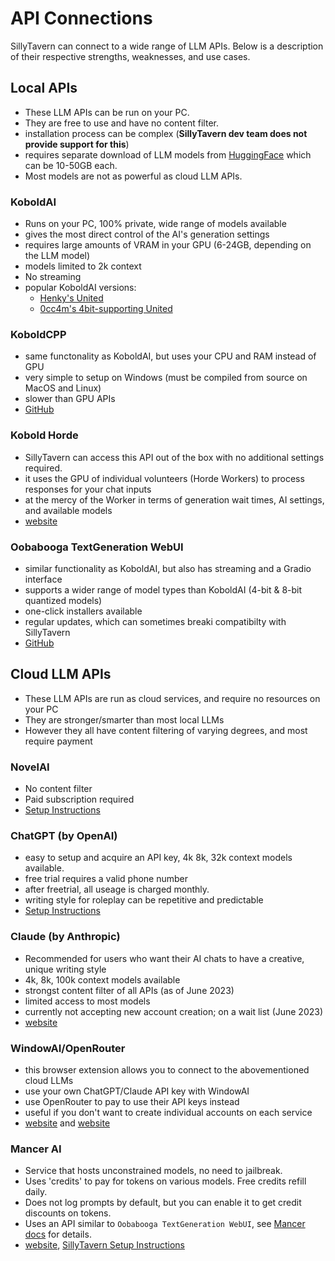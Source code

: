 # API Connections

SillyTavern can connect to a wide range of LLM APIs.
Below is a description of their respective strengths, weaknesses, and use cases.

## Local APIs

- These LLM APIs can be run on your PC.
- They are free to use and have no content filter.
- installation process can be complex (**SillyTavern dev team does not provide support for this**)
- requires separate download of LLM models from [HuggingFace](https://huggingface.co/models?other=LLM) which can be 10-50GB each.
- Most models are not as powerful as cloud LLM APIs.

### KoboldAI

- Runs on your PC, 100% private, wide range of models available
- gives the most direct control of the AI's generation settings
- requires large amounts of VRAM in your GPU (6-24GB, depending on the LLM model)
- models limited to 2k context
- No streaming
- popular KoboldAI versions:
  - [Henky's United](https://github.com/henk717/KoboldAI)
  - [0cc4m's 4bit-supporting United](https://github.com/0cc4m/KoboldAI)

### KoboldCPP

- same functonality as KoboldAI, but uses your CPU and RAM instead of GPU
- very simple to setup on Windows (must be compiled from source on MacOS and Linux)
- slower than GPU APIs
- [GitHub](https://github.com/LostRuins/koboldcpp)

### Kobold Horde

- SillyTavern can access this API out of the box with no additional settings required.
- it uses the GPU of individual volunteers (Horde Workers) to process responses for your chat inputs
- at the mercy of the Worker in terms of generation wait times, AI settings, and available models
- [website](https://horde.koboldai.net)

### Oobabooga TextGeneration WebUI

- similar functionality as KoboldAI, but also has streaming and a Gradio interface
- supports a wider range of model types than KoboldAI (4-bit & 8-bit quantized models)
- one-click installers available
- regular updates, which can sometimes breaki compatibilty with SillyTavern
- [GitHub](https://github.com/oobabooga/text-generation-webui#one-click-installers)

## Cloud LLM APIs

- These LLM APIs are run as cloud services, and require no resources on your PC
- They are stronger/smarter than most local LLMs
- However they all have content filtering of varying degrees, and most require payment

### NovelAI

- No content filter
- Paid subscription required
- [Setup Instructions](https://docs.sillytavern.app/usage/api-connections/novelai/)

### ChatGPT (by OpenAI)

- easy to setup and acquire an API key, 4k 8k, 32k context models available.
- free trial requires a valid phone number
- after freetrial, all useage is charged monthly.
- writing style for roleplay can be repetitive and predictable
- [Setup Instructions](https://docs.sillytavern.app/usage/api-connections/openai/)

### Claude (by Anthropic)

- Recommended for users who want their AI chats to have a creative, unique writing style
- 4k, 8k, 100k context models available
- strongst content filter of all APIs (as of June 2023)
- limited access to most models
- currently not accepting new account creation; on a wait list (June 2023)
- [website](https://www.anthropic.com/index/introducing-claude)

### WindowAI/OpenRouter

- this browser extension allows you to connect to the abovementioned cloud LLMs
- use your own ChatGPT/Claude API key with WindowAI
- use OpenRouter to pay to use their API keys instead
- useful if you don't want to create individual accounts on each service
- [website](https://windowai.io) and [website](https://openrouter.ai)

### Mancer AI

- Service that hosts unconstrained models, no need to jailbreak.
- Uses 'credits' to pay for tokens on various models. Free credits refill daily.
- Does not log prompts by default, but you can enable it to get credit discounts on tokens.
- Uses an API similar to `Oobabooga TextGeneration WebUI`, see [Mancer docs](https://mancer.tech/docs/clients/#sampling-parameters) for details.
- [website](https://mancer.tech/), [SillyTavern Setup Instructions](https://mancer.tech/docs/clients/sillytavern/)
